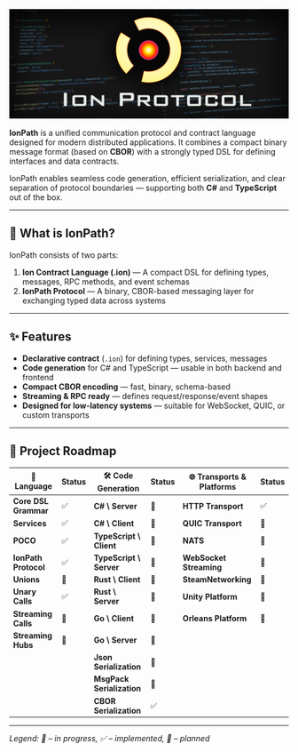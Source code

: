 
<img alt="image" src="/images/header.png" />

**IonPath** is a unified communication protocol and contract language designed for modern distributed applications. It combines a compact binary message format (based on **CBOR**) with a strongly typed DSL for defining interfaces and data contracts.

IonPath enables seamless code generation, efficient serialization, and clear separation of protocol boundaries — supporting both **C#** and **TypeScript** out of the box.

---

## 🔧 What is IonPath?

IonPath consists of two parts:

1. **Ion Contract Language (.ion)** — A compact DSL for defining types, messages, RPC methods, and event schemas
2. **IonPath Protocol** — A binary, CBOR-based messaging layer for exchanging typed data across systems

---

## ✨ Features

- **Declarative contract** (`.ion`) for defining types, services, messages
- **Code generation** for C# and TypeScript — usable in both backend and frontend
- **Compact CBOR encoding** — fast, binary, schema-based
- **Streaming & RPC ready** — defines request/response/event shapes
- **Designed for low-latency systems** — suitable for WebSocket, QUIC, or custom transports

---

## 📣 Project Roadmap 

| 📜 Language             | Status | 🛠 Code Generation           | Status | 🌐 Transports & Platforms    | Status |
|--------------------------|--------|------------------------------|--------|--------------------------|--------|
| **Core DSL Grammar**     | ✅     | **C# \ Server**              | 🚧     | **HTTP Transport**       | ✅     |
| **Services**             | ✅     | **C# \ Client**              | 🚧     | **QUIC Transport**       | 🔻     |
| **POCO**                 | ✅     | **TypeScript \ Client**      | 🚧     | **NATS**                 | 🔻     |
| **IonPath Protocol**     | ✅     | **TypeScript \ Server**      | 🔻     | **WebSocket Streaming**  | 🔻     |
| **Unions**               | 🔻     | **Rust \ Client**            | 🔻     | **SteamNetworking**      | 🔻     |
| **Unary Calls**          | ✅     | **Rust \ Server**            | 🔻     | **Unity Platform**       | 🔻     |
| **Streaming Calls**      | 🔻     | **Go \ Client**              | 🔻     | **Orleans Platform**     | 🔻     |
| **Streaming Hubs**       | 🔻     | **Go \ Server**              | 🔻     |
|                          |         | **Json Serialization**       | 🔻     |
|                          |         | **MsgPack Serialization**    | 🔻     |
|                          |         | **CBOR Serialization**       | ✅     |
---

*Legend: 🚧 – in progress, ✅ – implemented, 🔻 – planned*
